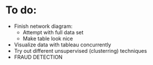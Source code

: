 # To do:

- Finish network diagram:
    - Attempt with full data set
    - Make table look nice
- Visualize data with tableau concurrently
- Try out different unsupervised (clusterring) techniques
- FRAUD DETECTION

